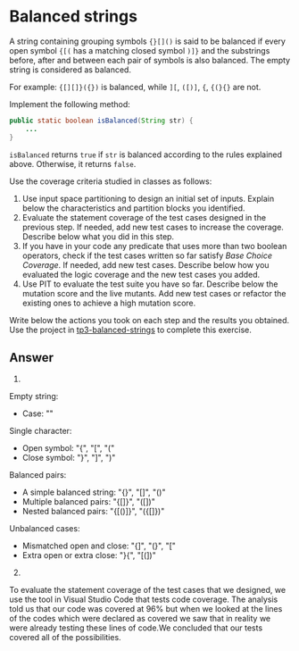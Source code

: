 # Balanced strings

A string containing grouping symbols `{}[]()` is said to be balanced if every open symbol `{[(` has a matching closed symbol `)]}` and the substrings before, after and between each pair of symbols is also balanced. The empty string is considered as balanced.

For example: `{[][]}({})` is balanced, while `][`, `([)]`, `{`, `{(}{}` are not.

Implement the following method:

```java
public static boolean isBalanced(String str) {
    ...
}
```

`isBalanced` returns `true` if `str` is balanced according to the rules explained above. Otherwise, it returns `false`.

Use the coverage criteria studied in classes as follows:

1. Use input space partitioning to design an initial set of inputs. Explain below the characteristics and partition blocks you identified.
2. Evaluate the statement coverage of the test cases designed in the previous step. If needed, add new test cases to increase the coverage. Describe below what you did in this step.
3. If you have in your code any predicate that uses more than two boolean operators, check if the test cases written so far satisfy *Base Choice Coverage*. If needed, add new test cases. Describe below how you evaluated the logic coverage and the new test cases you added.
4. Use PIT to evaluate the test suite you have so far. Describe below the mutation score and the live mutants. Add new test cases or refactor the existing ones to achieve a high mutation score.

Write below the actions you took on each step and the results you obtained.
Use the project in [tp3-balanced-strings](../code/tp3-balanced-strings) to complete this exercise.

## Answer

1. 
Empty string:
- Case: ""

Single character:
- Open symbol: "{", "[", "("
- Close symbol: "}", "]", ")"

Balanced pairs:
- A simple balanced string: "{}", "[]", "()"
- Multiple balanced pairs: "{[]}", "([])"
- Nested balanced pairs: "{[()]}", "({[]})"

Unbalanced cases:
- Mismatched open and close: "{]", "(}", "["
- Extra open or extra close: "}{", "[(])"

2. 
To evaluate the statement coverage of the test cases that we designed, we use the tool in Visual Studio Code that tests code coverage. The analysis told us that our code was covered at 96% but when we looked at the lines of the codes which were declared as covered we saw that in reality we were already testing these lines of code.We concluded that our tests covered all of the possibilities.
